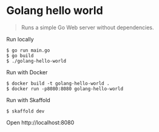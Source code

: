 # Golang hello world

> Runs a simple Go Web server without dependencies.

Run locally

```shellsession
$ go run main.go
$ go build
$ ./golang-hello-world
```

Run with Docker

```shellsession
$ docker build -t golang-hello-world .
$ docker run -p8080:8080 golang-hello-world
```

Run with Skaffold

```shellsession
$ skaffold dev
```

Open http://localhost:8080

